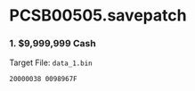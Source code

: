 # PCSB00505.savepatch

### 1. $9,999,999 Cash

Target File: `data_1.bin`

```
20000038 0098967F
```

